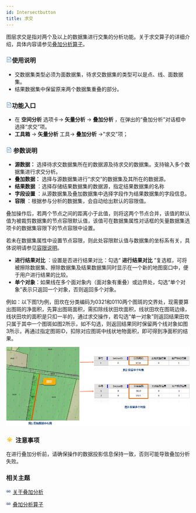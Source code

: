 ```yaml
---
id: Intersectbutton
title: 求交
---
```

图层求交是指对两个及以上的数据集进行交集的分析功能。关于求交算子的详细介绍，具体内容请参见[叠加分析算子](Overlayoperation)。

### ![](../../../img/read.gif)使用说明

  * 交数据集类型必须为面数据集，待求交数据集的类型可以是点、线、面数据集。
  * 结果数据集中保留原来两个数据集重叠的部分。

### ![](../../../img/read.gif)功能入口

  * 在 **空间分析** 选项卡-> **矢量分析** -> **叠加分析** ，在弹出的“叠加分析”对话框中选择“求交”项。
  * **工具箱** -> **矢量分析** 工具-> **叠加分析** ->"求交"项；

### ![](../../../img/read.gif) 参数说明

  * **源数据：** 选择待求交数据集所在的数据源及待求交的数据集。支持输入多个数据集进行求交分析。
  * **叠加数据：** 选择与源数据集进行“求交”的数据集及其所在的数据源。
  * **结果数据** ：选择存储结果数据集的数据源，指定结果数据集的名称
  * **字段设置** ：从源数据集及叠加数据集中选择字段作为结果数据集的字段信息。
  * **容限** ：根据参与分析的数据集，会自动给出默认的容限值。

叠加操作后，若两个节点之间的距离小于此值，则将这两个节点合并，该值的默认值为被裁剪数据集的节点容限默认值，该值可在数据集属性对话框的矢量数据集选项卡的数据集容限下的节点容限中设置。

若未在数据集属性中设置节点容限，则此处容限默认值与数据集的坐标系有关，具体说明请参见[容限说明](../../../DataProcessing/Tolerance)。

  * **进行结果对比** ：设置是否进行结果对比：勾选“ **进行结果对比** ”复选框，可将被擦除数据集、擦除数据集及结果数据集同时显示在一个新的地图窗口中，便于用户进行结果的比较。
  * **单个对象**：如果线在多个面对象内（面对象有重叠）或边界处，勾选“单个对象”表示只返回一个对象，否则返回多个对象。

例如：以下图1为例，田坎在分类编码为0321和0110两个图斑的交界处，现需要算出图斑的净面积，先算出图斑面积，需扣除线状田坎面积，线状田坎在图斑边缘，线状田坎的面积是只扣一半的，通过求交操作，若勾选“单一对象”则返回结果田坎只属于其中一个图斑如图2所示，如不勾选，则返回结果同时保留两个线对象如图3所示，再通过指定图斑ID，扣除对应图斑中线状地物面积，即可得到净面积的结果。

![](img/KeepSingleObjectSourceData.png)

### ![](../../../img/note.png) 注意事项

在进行叠加分析前，请确保操作的数据投影信息保持一致，否则可能导致叠加分析失败。

###  相关主题

![](../../../img/smalltitle.png) [关于叠加分析](AboutOverlay)

![](../../../img/smalltitle.png) [叠加分析算子](Overlayoperation)

